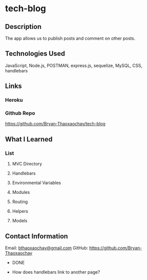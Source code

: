 # tech-blog

## Description

The app allows us to publish posts and comment on other posts.

## Technologies Used

JavaScript, Node.js, POSTMAN, express.js, sequelize, MySQL, CSS, handlebars

## Links

### Heroku


### Github Repo

https://github.com/Bryan-Thaoxaochay/tech-blog

## What I Learned

### List
1. MVC Directory 


2. Handlebars


3. Environmental Variables


4. Modules


5. Routing


6. Helpers


7. Models


## Contact Information

Email: bthaoxaochay@gmail.com
GitHub: https://github.com/Bryan-Thaoxaochay 

<!-- WHEN I visit the site for the first time
THEN I am presented with the homepage, which includes existing blog posts if any have been posted; navigation links for the homepage and the dashboard; and the option to log in -->
* DONE

<!-- WHEN I click on the homepage option
THEN I am taken to the homepage -->
* How does handlebars link to another page?

<!-- WHEN I click on any other links in the navigation
THEN I am prompted to either sign up or sign in -->

<!-- WHEN I choose to sign up
THEN I am prompted to create a username and password -->

<!-- WHEN I click on the sign-up button
THEN my user credentials are saved and I am logged into the site -->

<!-- WHEN I revisit the site at a later time and choose to sign in
THEN I am prompted to enter my username and password -->

<!-- WHEN I am signed in to the site
THEN I see navigation links for the homepage, the dashboard, and the option to log out -->

<!-- WHEN I click on the homepage option in the navigation
THEN I am taken to the homepage and presented with existing blog posts that include the post title and the date created -->

<!-- WHEN I click on an existing blog post
THEN I am presented with the post title, contents, post creator’s username, and date created for that post and have the option to leave a comment -->

<!-- WHEN I enter a comment and click on the submit button while signed in
THEN the comment is saved and the post is updated to display the comment, the comment creator’s username, and the date created -->

<!-- WHEN I click on the dashboard option in the navigation
THEN I am taken to the dashboard and presented with any blog posts I have already created and the option to add a new blog post -->

<!-- WHEN I click on the button to add a new blog post
THEN I am prompted to enter both a title and contents for my blog post -->

<!-- WHEN I click on the button to create a new blog post
THEN the title and contents of my post are saved and I am taken back to an updated dashboard with my new blog post -->

<!-- WHEN I click on one of my existing posts in the dashboard
THEN I am able to delete or update my post and taken back to an updated dashboard -->

<!-- WHEN I click on the logout option in the navigation
THEN I am signed out of the site -->

<!-- WHEN I am idle on the page for more than a set time
THEN I am automatically signed out of the site  -->